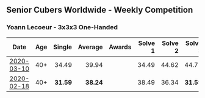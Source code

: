 ## Senior Cubers Worldwide - Weekly Competition
### Yoann Lecoeur - 3x3x3 One-Handed

| Date | Age | Single | Average | Awards | Solve 1 | Solve 2 | Solve 3 | Solve 4 | Solve 5 | Video |
| :--: | :--: | --: | --: | :--: | --: | --: | --: | --: | --: | :-- |
| [2020-03-10](../../results/333oh/2020-03-10.md) | 40+ | 34.49 | 39.94 |  | 34.49 | 44.62 | 44.73 | 35.21 | 39.99 | [Link](https://www.facebook.com/events/684510792316675/permalink/688048245296263/) |
| [2020-02-18](../../results/333oh/2020-02-18.md) | 40+ | **31.59** | **38.24** |  | 38.49 | 36.34 | **31.59** | 54.73 | 39.89 | [Link](https://www.facebook.com/events/1618332754973681/permalink/1622459904560966/) |


<!-- Global site tag (gtag.js) - Google Analytics -->
<script async src="https://www.googletagmanager.com/gtag/js?id=UA-86348435-3"></script>
<script>window.dataLayer = window.dataLayer || []; function gtag() {dataLayer.push(arguments);} gtag('js', new Date()); gtag('config', 'UA-86348435-3');</script>
